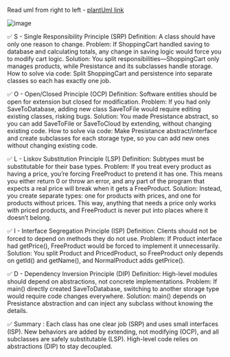 Read uml from right to left - 
[plantUml link](https://www.plantuml.com/plantuml/uml/ZP4zR_8m4CTtVmehomCyoj0LLGZK5hL30n9TEXxE0QuSEx8lB6s_Uo_4ZM9G4LEIy__bvyiy47XgAYCCxaYIarxl3oHBxL6HTbO8RGdz3XJAjNTbeqX-2Yd_xv5Uoj5OJYKBug202a-ZG5xRlVXEtLfXUPvnclOnR4XbUVur--qLGXa8GHRELs26GRakUuxSCaIFq0xgDZ6UtmR-5rlI7DaYRaAuz8WtyzqAL7i-7erRZZR_seOs1rVNR7i07m7gJX0uyOYAdBzFm2UpjW7A-Cqr_GewNpTGO5HZWF1axbXWouZ085trscFGWS0gx9eLCwos7tAQK4rYFh_7ii1GCJ9U0exuvXw1O0k1mww8bjfS2b9_jwS1dHXOByx4ltI7pukDV5qKxsU_Ez5aTna7pMGsoL8PNrqvIw1juE1aGstkgdXAoiH0q8VoCn5nvW62cACjcyhy0000)

![image](https://github.com/user-attachments/assets/c04e7078-4f30-4e94-872c-f58229238817)



✅ S - Single Responsibility Principle (SRP)
Definition: A class should have only one reason to change.
Problem: If ShoppingCart handled saving to database and calculating totals, any change in saving logic would force you to modify cart logic.
Solution: You split responsibilities—ShoppingCart only manages products, while Presistance and its subclasses handle storage.
How to solve via code: Split ShoppingCart and persistence into separate classes so each has exactly one job.

✅ O - Open/Closed Principle (OCP)
Definition: Software entities should be open for extension but closed for modification.
Problem: If you had only SaveToDatabase, adding new class SaveToFile would require editing existing classes, risking bugs.
Solution: You made Presistance abstract, so you can add SaveToFile or SaveToCloud by extending, without changing existing code.
How to solve via code: Make Presistance abstract/interface and create subclasses for each storage type, so you can add new ones without changing existing code.

✅ L - Liskov Substitution Principle (LSP)
Definition: Subtypes must be substitutable for their base types.
Problem: If you treat every product as having a price, you’re forcing FreeProduct to pretend it has one. This means you either return 0 or throw an error, and any part of the program that expects a real price will break when it gets a FreeProduct.
Solution: Instead, you create separate types: one for products with prices, and one for products without prices. This way, anything that needs a price only works with priced products, and FreeProduct is never put into places where it doesn’t belong.

✅ I - Interface Segregation Principle (ISP)
Definition: Clients should not be forced to depend on methods they do not use.
Problem: If Product interface had getPrice(), FreeProduct would be forced to implement it unnecessarily.
Solution: You split Product and PricedProduct, so FreeProduct only depends on getId() and getName(), and NormalProduct adds getPrice().

✅ D - Dependency Inversion Principle (DIP)
Definition: High-level modules should depend on abstractions, not concrete implementations.
Problem: If main() directly created SaveToDatabase, switching to another storage type would require code changes everywhere.
Solution: main() depends on Presistance abstraction and can inject any subclass without knowing the details.




✅ Summary :
Each class has one clear job (SRP) and uses small interfaces (ISP).
New behaviors are added by extending, not modifying (OCP), and all subclasses are safely substitutable (LSP).
High-level code relies on abstractions (DIP) to stay decoupled.
